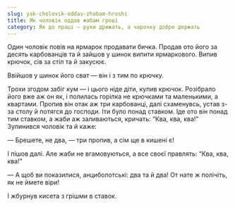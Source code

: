 ```yaml
---
slug: yak-cholovik-oddav-zhabam-hroshi
title: Як чоловік оддав жабам гроші
category: Як до праці — руки дрижать, а чарочку добре держать
---
```

Один чоловік повів на ярмарок продавати бичка. Продав ото його за десять карбованців та й зайшов у шинок випити ярмаркового. Випив крючок, сів за стіл та й закусює.

Ввійшов у шинок його сват — він і з тим по крючку.

Трохи згодом забіг кум — і цього ніде діти, купив крючок. Розібрало його вже аж он як, і полилась горілка не крючками та маленькими, а квартами. Пропив він отак аж три карбованці, далі схаменувсь, устав з-за столу й потягся до господи. Іти було понад ставком. Іде ото він понад тим ставком, а жаби аж заливаються, кричать: “Ква, ква, ква!” Зупинився чоловік та й каже:

— Брешете, не два, — три пропив, а сім ще в кишені є!

І пішов далі. Але жаби не вгамовуються, а все своєї правлять: “Ква, ква, ква!”

— А щоб ви показилися, анциболотські: два та й два! От нате ж полічіть, як не ймете віри!

І жбурнув кисета з грішми в ставок.
